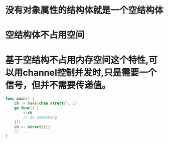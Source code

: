 #  没有对象属性的结构体就是一个空结构体

# 空结构体不占用空间

# 基于空结构不占用内存空间这个特性,可以用channel控制并发时,只是需要一个信号，但并不需要传递值。
```go
func main() {
    ch := make(chan struct{}, 1)
    go func() {
        <-ch
        // do something
    }()
    ch <- struct{}{}
    // ...
}

```